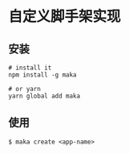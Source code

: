 # 自定义脚手架实现

## 安装
```
# install it
npm install -g maka

# or yarn
yarn global add maka

```

## 使用
```
$ maka create <app-name>
```